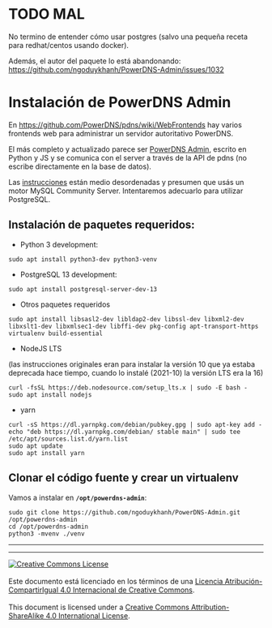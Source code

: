 # TODO MAL
No termino de entender cómo usar postgres (salvo una pequeña receta para
redhat/centos usando docker).

Además, el autor del paquete lo está abandonando:
https://github.com/ngoduykhanh/PowerDNS-Admin/issues/1032

# Instalación de PowerDNS Admin

En https://github.com/PowerDNS/pdns/wiki/WebFrontends hay varios frontends web
para administrar un servidor autoritativo PowerDNS.

El más completo y actualizado parece ser [PowerDNS
Admin](https://github.com/ngoduykhanh/PowerDNS-Admin), escrito en Python y JS y
se comunica con el server a través de la API de pdns (no escribe directamente en
la base de datos).

Las [instrucciones](https://github.com/ngoduykhanh/PowerDNS-Admin/wiki/Running-PowerDNS-Admin-on-Ubuntu-or-Debian)
están medio desordenadas y presumen que usás un motor MySQL Community Server. 
Intentaremos adecuarlo para utilizar PostgreSQL.

## Instalación de paquetes requeridos:

* Python 3 development:
```
sudo apt install python3-dev python3-venv
```

* PostgreSQL 13 development:
```
sudo apt install postgresql-server-dev-13
```

* Otros paquetes requeridos
```
sudo apt install libsasl2-dev libldap2-dev libssl-dev libxml2-dev libxslt1-dev libxmlsec1-dev libffi-dev pkg-config apt-transport-https virtualenv build-essential

```

* NodeJS LTS

(las instrucciones originales eran para instalar la versión 10 que ya estaba
deprecada hace tiempo, cuando lo instalé (2021-10) la versión LTS era la 16)
```
curl -fsSL https://deb.nodesource.com/setup_lts.x | sudo -E bash -
sudo apt install nodejs
```

* yarn
```
curl -sS https://dl.yarnpkg.com/debian/pubkey.gpg | sudo apt-key add -
echo "deb https://dl.yarnpkg.com/debian/ stable main" | sudo tee /etc/apt/sources.list.d/yarn.list
sudo apt update
sudo apt install yarn
```

## Clonar el código fuente y crear un virtualenv

Vamos a instalar en **`/opt/powerdns-admin`**:
```
sudo git clone https://github.com/ngoduykhanh/PowerDNS-Admin.git /opt/powerdns-admin
cd /opt/powerdns-admin
python3 -mvenv ./venv
```

___
<!-- LICENSE -->
___
<a rel="licencia" href="https://creativecommons.org/licenses/by-sa/4.0/deed.es">
<img alt="Creative Commons License" style="border-width:0"
src="https://i.creativecommons.org/l/by-sa/4.0/88x31.png" /></a>
<br /><br />
Este documento está licenciado en los términos de una <a rel="licencia"
href="https://creativecommons.org/licenses/by-sa/4.0/deed.es">
Licencia Atribución-CompartirIgual 4.0 Internacional de Creative Commons</a>.
<br /><br />
This document is licensed under a <a rel="license" 
href="https://creativecommons.org/licenses/by-sa/4.0/deed.en">
Creative Commons Attribution-ShareAlike 4.0 International License</a>.
<!-- END --> 
